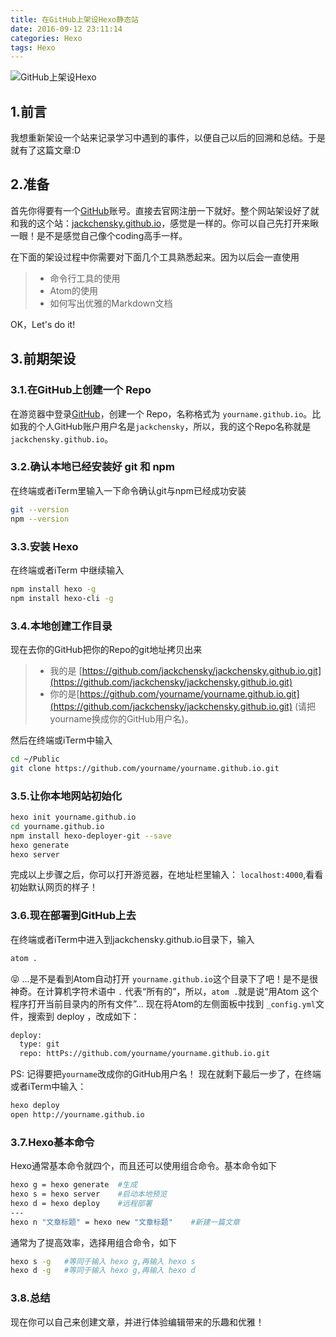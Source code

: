 ```yaml
---
title: 在GitHub上架设Hexo静态站
date: 2016-09-12 23:11:14
categories: Hexo
tags: Hexo
---
```

![GitHub上架设Hexo](http://img.jackchen.cn/pic-02.jpg)
## 1.前言
我想重新架设一个站来记录学习中遇到的事件，以便自己以后的回溯和总结。于是就有了这篇文章:D

## 2.准备
首先你得要有一个[GitHub](http://www.github.com)账号。直接去官网注册一下就好。整个网站架设好了就和我的这个站：[jackchensky.github.io](http://jackchensky.github.io)，感觉是一样的。你可以自己先打开来瞅一眼！是不是感觉自己像个coding高手一样。

在下面的架设过程中你需要对下面几个工具熟悉起来。因为以后会一直使用
> * 命令行工具的使用
> * Atom的使用
> * 如何写出优雅的Markdown文档

OK，Let's do it!
<!--more-->

## 3.前期架设
### 3.1.在GitHub上创建一个 Repo
在游览器中登录[GitHub](http://www.github.com)，创建一个 Repo，名称格式为 `yourname.github.io`。比如我的个人GitHub账户用户名是`jackchensky`，所以，我的这个Repo名称就是 `jackchensky.github.io`。

### 3.2.确认本地已经安装好 git 和 npm
在终端或者iTerm里输入一下命令确认git与npm已经成功安装
``` bash
git --version
npm --version
```
### 3.3.安装 Hexo
在终端或者iTerm 中继续输入
``` bash
npm install hexo -g
npm install hexo-cli -g
```
### 3.4.本地创建工作目录
现在去你的GitHub把你的Repo的git地址拷贝出来
> * 我的是 [https://github.com/jackchensky/jackchensky.github.io.git](https://github.com/jackchensky/jackchensky.github.io.git)
> * 你的是[https://github.com/yourname/yourname.github.io.git](https://github.com/jackchensky/jackchensky.github.io.git) (请把yourname换成你的GitHub用户名)。

然后在终端或iTerm中输入
``` bash
cd ~/Public
git clone https://github.com/yourname/yourname.github.io.git
```
### 3.5.让你本地网站初始化
``` bash
hexo init yourname.github.io
cd yourname.github.io
npm install hexo-deployer-git --save
hexo generate
hexo server
```
完成以上步骤之后，你可以打开游览器，在地址栏里输入： `localhost:4000`,看看初始默认网页的样子！

### 3.6.现在部署到GitHub上去
在终端或者iTerm中进入到jackchensky.github.io目录下，输入
``` bash
atom .
```
😝 ...是不是看到Atom自动打开 `yourname.github.io`这个目录下了吧！是不是很神奇。在计算机字符术语中 `.` 代表“所有的”，所以，`atom .`就是说“用Atom 这个程序打开当前目录内的所有文件”... 现在将Atom的左侧面板中找到 `_config.yml`文件，搜索到 deploy ，改成如下：
``` bash
deploy:
  type: git
  repo: httPs://github.com/yourname/yourname.github.io.git
```
PS: 记得要把`yourname`改成你的GitHub用户名！
现在就剩下最后一步了，在终端或者iTerm中输入：
``` bash
hexo deploy
open http://yourname.github.io
```
### 3.7.Hexo基本命令
Hexo通常基本命令就四个，而且还可以使用组合命令。基本命令如下
``` bash
hexo g = hexo generate  #生成
hexo s = hexo server    #启动本地预览
hexo d = hexo deploy    #远程部署
---
hexo n "文章标题" = hexo new "文章标题"    #新建一篇文章
```
通常为了提高效率，选择用组合命令，如下
``` bash
hexo s -g   #等同于输入 hexo g,再输入 hexo s
hexo d -g   #等同于输入 hexo g,再输入 hexo d
```
### 3.8.总结
现在你可以自己来创建文章，并进行体验编辑带来的乐趣和优雅！
